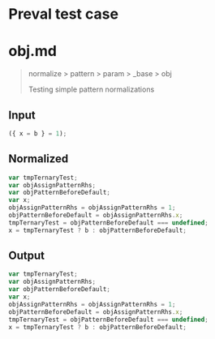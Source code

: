# Preval test case

# obj.md

> normalize > pattern > param > _base > obj
>
> Testing simple pattern normalizations

## Input

`````js filename=intro
({ x = b } = 1);
`````

## Normalized

`````js filename=intro
var tmpTernaryTest;
var objAssignPatternRhs;
var objPatternBeforeDefault;
var x;
objAssignPatternRhs = objAssignPatternRhs = 1;
objPatternBeforeDefault = objAssignPatternRhs.x;
tmpTernaryTest = objPatternBeforeDefault === undefined;
x = tmpTernaryTest ? b : objPatternBeforeDefault;
`````

## Output

`````js filename=intro
var tmpTernaryTest;
var objAssignPatternRhs;
var objPatternBeforeDefault;
var x;
objAssignPatternRhs = objAssignPatternRhs = 1;
objPatternBeforeDefault = objAssignPatternRhs.x;
tmpTernaryTest = objPatternBeforeDefault === undefined;
x = tmpTernaryTest ? b : objPatternBeforeDefault;
`````
